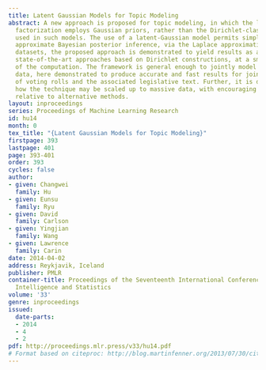 ```yaml
---
title: Latent Gaussian Models for Topic Modeling
abstract: A new approach is proposed for topic modeling, in which the latent matrix
  factorization employs Gaussian priors, rather than the Dirichlet-class priors widely
  used in such models. The use of a latent-Gaussian model permits simple and efficient
  approximate Bayesian posterior inference, via the Laplace approximation. On multiple
  datasets, the proposed approach is demonstrated to yield results as accurate as
  state-of-the-art approaches based on Dirichlet constructions, at a small fraction
  of the computation. The framework is general enough to jointly model text and binary
  data, here demonstrated to produce accurate and fast results for joint analysis
  of voting rolls and the associated legislative text. Further, it is demonstrated
  how the technique may be scaled up to massive data, with encouraging performance
  relative to alternative methods.
layout: inproceedings
series: Proceedings of Machine Learning Research
id: hu14
month: 0
tex_title: "{Latent Gaussian Models for Topic Modeling}"
firstpage: 393
lastpage: 401
page: 393-401
order: 393
cycles: false
author:
- given: Changwei
  family: Hu
- given: Eunsu
  family: Ryu
- given: David
  family: Carlson
- given: Yingjian
  family: Wang
- given: Lawrence
  family: Carin
date: 2014-04-02
address: Reykjavik, Iceland
publisher: PMLR
container-title: Proceedings of the Seventeenth International Conference on Artificial
  Intelligence and Statistics
volume: '33'
genre: inproceedings
issued:
  date-parts:
  - 2014
  - 4
  - 2
pdf: http://proceedings.mlr.press/v33/hu14.pdf
# Format based on citeproc: http://blog.martinfenner.org/2013/07/30/citeproc-yaml-for-bibliographies/
---
```

